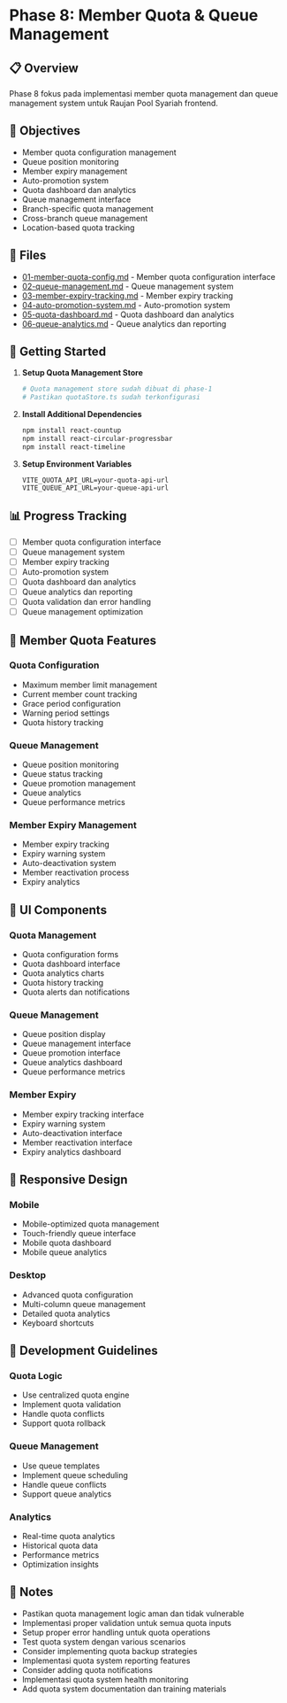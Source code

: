 # Phase 8: Member Quota & Queue Management

## 📋 Overview

Phase 8 fokus pada implementasi member quota management dan queue management system untuk Raujan Pool Syariah frontend.

## 🎯 Objectives

- Member quota configuration management
- Queue position monitoring
- Member expiry management
- Auto-promotion system
- Quota dashboard dan analytics
- Queue management interface
- Branch-specific quota management
- Cross-branch queue management
- Location-based quota tracking

## 📁 Files

- [01-member-quota-config.md](01-member-quota-config.md) - Member quota configuration interface
- [02-queue-management.md](02-queue-management.md) - Queue management system
- [03-member-expiry-tracking.md](03-member-expiry-tracking.md) - Member expiry tracking
- [04-auto-promotion-system.md](04-auto-promotion-system.md) - Auto-promotion system
- [05-quota-dashboard.md](05-quota-dashboard.md) - Quota dashboard dan analytics
- [06-queue-analytics.md](06-queue-analytics.md) - Queue analytics dan reporting

## 🚀 Getting Started

1. **Setup Quota Management Store**

   ```bash
   # Quota management store sudah dibuat di phase-1
   # Pastikan quotaStore.ts sudah terkonfigurasi
   ```

2. **Install Additional Dependencies**

   ```bash
   npm install react-countup
   npm install react-circular-progressbar
   npm install react-timeline
   ```

3. **Setup Environment Variables**
   ```env
   VITE_QUOTA_API_URL=your-quota-api-url
   VITE_QUEUE_API_URL=your-queue-api-url
   ```

## 📊 Progress Tracking

- [ ] Member quota configuration interface
- [ ] Queue management system
- [ ] Member expiry tracking
- [ ] Auto-promotion system
- [ ] Quota dashboard dan analytics
- [ ] Queue analytics dan reporting
- [ ] Quota validation dan error handling
- [ ] Queue management optimization

## 👥 Member Quota Features

### Quota Configuration

- Maximum member limit management
- Current member count tracking
- Grace period configuration
- Warning period settings
- Quota history tracking

### Queue Management

- Queue position monitoring
- Queue status tracking
- Queue promotion management
- Queue analytics
- Queue performance metrics

### Member Expiry Management

- Member expiry tracking
- Expiry warning system
- Auto-deactivation system
- Member reactivation process
- Expiry analytics

## 🎨 UI Components

### Quota Management

- Quota configuration forms
- Quota dashboard interface
- Quota analytics charts
- Quota history tracking
- Quota alerts dan notifications

### Queue Management

- Queue position display
- Queue management interface
- Queue promotion interface
- Queue analytics dashboard
- Queue performance metrics

### Member Expiry

- Member expiry tracking interface
- Expiry warning system
- Auto-deactivation interface
- Member reactivation interface
- Expiry analytics dashboard

## 📱 Responsive Design

### Mobile

- Mobile-optimized quota management
- Touch-friendly queue interface
- Mobile quota dashboard
- Mobile queue analytics

### Desktop

- Advanced quota configuration
- Multi-column queue management
- Detailed quota analytics
- Keyboard shortcuts

## 🔧 Development Guidelines

### Quota Logic

- Use centralized quota engine
- Implement quota validation
- Handle quota conflicts
- Support quota rollback

### Queue Management

- Use queue templates
- Implement queue scheduling
- Handle queue conflicts
- Support queue analytics

### Analytics

- Real-time quota analytics
- Historical quota data
- Performance metrics
- Optimization insights

## 📝 Notes

- Pastikan quota management logic aman dan tidak vulnerable
- Implementasi proper validation untuk semua quota inputs
- Setup proper error handling untuk quota operations
- Test quota system dengan various scenarios
- Consider implementing quota backup strategies
- Implementasi quota system reporting features
- Consider adding quota notifications
- Implementasi quota system health monitoring
- Add quota system documentation dan training materials
